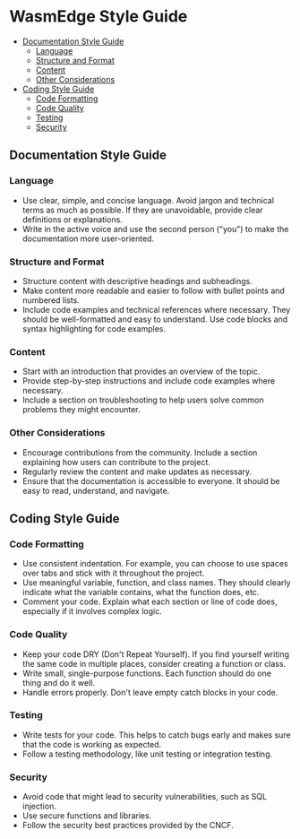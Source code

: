 # WasmEdge Style Guide

- [Documentation Style Guide](#documentation-style-guide)
  - [Language](#language)
  - [Structure and Format](#structure-and-format)
  - [Content](#content)
  - [Other Considerations](#other-considerations)
- [Coding Style Guide](#coding-style-guide)
  - [Code Formatting](#code-formatting)
  - [Code Quality](#code-quality)
  - [Testing](#testing)
  - [Security](#security)

## Documentation Style Guide

### Language

- Use clear, simple, and concise language. Avoid jargon and technical terms as much as possible. If they are unavoidable, provide clear definitions or explanations.
- Write in the active voice and use the second person ("you") to make the documentation more user-oriented.

### Structure and Format

- Structure content with descriptive headings and subheadings.
- Make content more readable and easier to follow with bullet points and numbered lists.
- Include code examples and technical references where necessary. They should be well-formatted and easy to understand. Use code blocks and syntax highlighting for code examples.

### Content

- Start with an introduction that provides an overview of the topic.
- Provide step-by-step instructions and include code examples where necessary.
- Include a section on troubleshooting to help users solve common problems they might encounter.

### Other Considerations

- Encourage contributions from the community. Include a section explaining how users can contribute to the project.
- Regularly review the content and make updates as necessary.
- Ensure that the documentation is accessible to everyone. It should be easy to read, understand, and navigate.

## Coding Style Guide

### Code Formatting

- Use consistent indentation. For example, you can choose to use spaces over tabs and stick with it throughout the project.
- Use meaningful variable, function, and class names. They should clearly indicate what the variable contains, what the function does, etc.
- Comment your code. Explain what each section or line of code does, especially if it involves complex logic.

### Code Quality

- Keep your code DRY (Don't Repeat Yourself). If you find yourself writing the same code in multiple places, consider creating a function or class.
- Write small, single-purpose functions. Each function should do one thing and do it well.
- Handle errors properly. Don't leave empty catch blocks in your code.

### Testing

- Write tests for your code. This helps to catch bugs early and makes sure that the code is working as expected.
- Follow a testing methodology, like unit testing or integration testing.

### Security

- Avoid code that might lead to security vulnerabilities, such as SQL injection.
- Use secure functions and libraries.
- Follow the security best practices provided by the CNCF.
